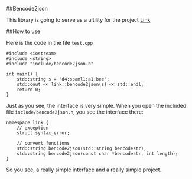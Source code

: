 ##Bencode2json

This library is going to serve as a ultility for the project [Link](https://github.com/zhouhaibing089/link)

##How to use

Here is the code in the file `test.cpp`

	#include <iostream>
	#include <string>
	#include "include/bencode2json.h"

	int main() {
		std::string s = "d4:spaml1:a1:bee";
		std::cout << link::bencode2json(s) << std::endl;
		return 0;
	}

Just as you see, the interface is very simple. When you open the included file `include/bencode2json.h`, you see the interface there:

	namespace link {
		// exception
		struct syntax_error;

		// convert functions
		std::string bencode2json(std::string bencodestr);
		std::string bencode2json(const char *bencodestr, int length);
	}

So you see, a really simple interface and a really simple project.

